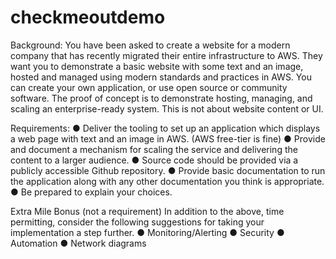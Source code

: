 # checkmeoutdemo

Background:
You have been asked to create a website for a modern company that has recently migrated
their entire infrastructure to AWS. They want you to demonstrate a basic website with some
text and an image, hosted and managed using modern standards and practices in AWS.
You can create your own application, or use open source or community software. The proof
of concept is to demonstrate hosting, managing, and scaling an enterprise-ready system.
This is not about website content or UI.

Requirements:
● Deliver the tooling to set up an application which displays a web page with text and
an image in AWS. (AWS free-tier is fine)
● Provide and document a mechanism for scaling the service and delivering the
content to a larger audience.
● Source code should be provided via a publicly accessible Github repository.
● Provide basic documentation to run the application along with any other
documentation you think is appropriate.
● Be prepared to explain your choices.


Extra Mile Bonus (not a requirement)
In addition to the above, time permitting, consider the following suggestions for taking your
implementation a step further.
● Monitoring/Alerting
● Security
● Automation
● Network diagrams